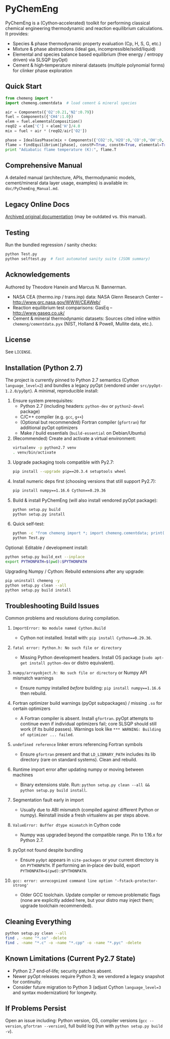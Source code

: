 PyChemEng
=========

PyChemEng is a (Cython‑accelerated) toolkit for performing classical chemical engineering thermodynamic and reaction equilibrium calculations. It provides:

* Species & phase thermodynamic property evaluation (Cp, H, S, G, etc.)
* Mixture & phase abstractions (ideal gas, incompressible/solid/liquid)
* Elemental and species balance based equilibrium (free energy / entropy driven) via SLSQP (pyOpt)
* Cement & high‑temperature mineral datasets (multiple polynomial forms) for clinker phase exploration

Quick Start
-----------
```python
from chemeng import *
import chemeng.cementdata  # load cement & mineral species

air = Components({'O2':0.21,'N2':0.79})
fuel = Components({'CH4':1.0})
elem = fuel.elementalComposition()
reqO2 = elem['C'] + elem['H']/4.0
mix = fuel + air * (reqO2/air['O2'])

phase = IdealGasPhase(mix + Components({'CO2':0,'H2O':0,'CO':0,'OH':0,'O':0,'H':0,'NO':0}), T=298.15, P=1e5)
flame = findEquilibrium([phase], constP=True, constH=True, elemental=True)[0]
print "Adiabatic flame temperature (K):", flame.T
```

Comprehensive Manual
--------------------
A detailed manual (architecture, APIs, thermodynamic models, cement/mineral data layer usage, examples) is available in: `doc/PyChemEng_Manual.md`.

Legacy Online Docs
------------------
[Archived original documentation](http://toastedcrumpets.github.io/PyChemEng/) (may be outdated vs. this manual).

Testing
-------
Run the bundled regression / sanity checks:
```bash
python Test.py
python selftest.py  # fast automated sanity suite (JSON summary)
```

Acknowledgements
----------------
Authored by Theodore Hanein and Marcus N. Bannerman.

* NASA CEA (thermo.inp / trans.inp) data: NASA Glenn Research Center – http://www.grc.nasa.gov/WWW/CEAWeb/
* Reaction equilibrium test comparisons: GasEq – http://www.gaseq.co.uk/
* Cement & mineral thermodynamic datasets: Sources cited inline within `chemeng/cementdata.pyx` (NIST, Holland & Powell, Mullite data, etc.).

License
-------
See `LICENSE`.

Installation (Python 2.7)
-------------------------
The project is currently pinned to Python 2.7 semantics (Cython `language_level=2`) and bundles a legacy pyOpt (vendored under `src/pyOpt-1.2.0/pyOpt`). A minimal, reproducible install:

1. Ensure system prerequisites:
	* Python 2.7 (including headers: `python-dev` or `python2-devel` package)
	* C/C++ compiler (e.g. `gcc`, `g++`)
	* (Optional but recommended) Fortran compiler (`gfortran`) for additional pyOpt optimizers
	* Make / build essentials (`build-essential` on Debian/Ubuntu)
2. (Recommended) Create and activate a virtual environment:
	```bash
	virtualenv -p python2.7 venv
	. venv/bin/activate
	```
3. Upgrade packaging tools compatible with Py2.7:
	```bash
	pip install --upgrade pip==20.3.4 setuptools wheel
	```
4. Install numeric deps first (choosing versions that still support Py2.7):
	```bash
	pip install numpy==1.16.6 Cython==0.29.36
	```
5. Build & install PyChemEng (will also install vendored pyOpt package):
	```bash
	python setup.py build
	python setup.py install
	```
6. Quick self‑test:
	```bash
	python -c "from chemeng import *; import chemeng.cementdata; print('Species count:', len(speciesData))"
	python Test.py
	```

Optional: Editable / development install:
```bash
python setup.py build_ext --inplace
export PYTHONPATH=$(pwd):$PYTHONPATH
```

Upgrading Numpy / Cython: Rebuild extensions after any upgrade:
```bash
pip uninstall chemeng -y
python setup.py clean --all
python setup.py build install
```

Troubleshooting Build Issues
----------------------------
Common problems and resolutions during compilation.

1. `ImportError: No module named Cython.Build`
	* Cython not installed. Install with: `pip install Cython==0.29.36`.

2. `fatal error: Python.h: No such file or directory`
	* Missing Python development headers. Install OS package (`sudo apt-get install python-dev` or distro equivalent).

3. `numpy/arrayobject.h: No such file or directory` or Numpy API mismatch warnings
	* Ensure numpy installed *before* building: `pip install numpy==1.16.6` then rebuild.

4. Fortran optimizer build warnings (pyOpt subpackages) / missing `.so` for certain optimizers
	* A Fortran compiler is absent. Install `gfortran`. pyOpt attempts to continue even if individual optimizers fail; core SLSQP should still work (if its build passes). Warnings look like `*** WARNING: Building of optimizer ... failed`.

5. `undefined reference` linker errors referencing Fortran symbols
	* Ensure `gfortran` present and that `LD_LIBRARY_PATH` includes its lib directory (rare on standard systems). Clean and rebuild.

6. Runtime import error after updating numpy or moving between machines
	* Binary extensions stale. Run: `python setup.py clean --all && python setup.py build install`.

7. Segmentation fault early in import
	* Usually due to ABI mismatch (compiled against different Python or numpy). Reinstall inside a fresh virtualenv as per steps above.

8. `ValueError: Buffer dtype mismatch` in Cython code
	* Numpy was upgraded beyond the compatible range. Pin to 1.16.x for Python 2.7.

9. pyOpt not found despite bundling
	* Ensure `pyOpt` appears in `site-packages` or your current directory is on `PYTHONPATH`. If performing an in‑place dev build, export `PYTHONPATH=$(pwd):$PYTHONPATH`.

10. `gcc: error: unrecognized command line option '-fstack-protector-strong'`
	* Older GCC toolchain. Update compiler or remove problematic flags (none are explicitly added here, but your distro may inject them; upgrade toolchain recommended).

Cleaning Everything
-------------------
```bash
python setup.py clean --all
find . -name "*.so" -delete
find . -name "*.c" -o -name "*.cpp" -o -name "*.pyc" -delete
```

Known Limitations (Current Py2.7 State)
--------------------------------------
* Python 2.7 end‑of‑life; security patches absent.
* Newer pyOpt releases require Python 3; we vendored a legacy snapshot for continuity.
* Consider future migration to Python 3 (adjust Cython `language_level=3` and syntax modernization) for longevity.

If Problems Persist
-------------------
Open an issue including: Python version, OS, compiler versions (`gcc --version`, `gfortran --version`), full build log (run with `python setup.py build -v`).